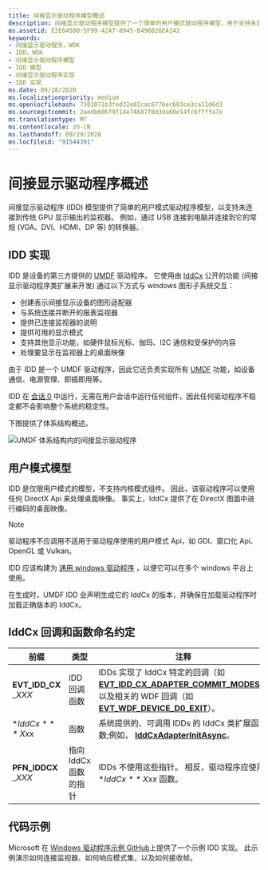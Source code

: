 ```yaml
---
title: 间接显示驱动程序模型概述
description: 间接显示驱动程序模型提供了一个简单的用户模式驱动程序模型，用于支持未连接到传统 GPU 显示输出的监视器。
ms.assetid: E2E64500-5F99-42A7-8945-B496026EA142
keywords:
- 间接显示驱动程序，WDK
- IDD，WDK
- 间接显示驱动程序模型
- IDD 模型
- 间接显示驱动程序实现
- IDD 实现
ms.date: 09/28/2020
ms.localizationpriority: medium
ms.openlocfilehash: 7301071b3fed32e01cac6776ec603ce3ca11d6d3
ms.sourcegitcommit: 2aedb606f9f14e74687f0d3da60e14fc6ffffa7e
ms.translationtype: MT
ms.contentlocale: zh-CN
ms.lasthandoff: 09/29/2020
ms.locfileid: "91544391"
---
```

# <a name="indirect-display-driver-overview"></a>间接显示驱动程序概述

间接显示驱动程序 (IDD) 模型提供了简单的用户模式驱动程序模型，以支持未连接到传统 GPU 显示输出的监视器。 例如，通过 USB 连接到电脑并连接到它的常规 (VGA、DVI、HDMI、DP 等) 的转换器。

## <a name="idd-implementation"></a>IDD 实现

IDD 是设备的第三方提供的 [UMDF](/windows-hardware/drivers/wdf/umdf-driver-host-process) 驱动程序。 它使用由 [IddCx](/windows-hardware/drivers/ddi/iddcx/) 公开的功能 (间接显示驱动程序类扩展来开发) 通过以下方式与 windows 图形子系统交互：

* 创建表示间接显示设备的图形适配器
* 与系统连接并断开的报表监视器
* 提供已连接监视器的说明
* 提供可用的显示模式
* 支持其他显示功能，如硬件鼠标光标、伽玛、I2C 通信和受保护的内容
* 处理要显示在监视器上的桌面映像

由于 IDD 是一个 UMDF 驱动程序，因此它还负责实现所有 [UMDF](/windows-hardware/drivers/wdf/overview-of-the-umdf) 功能，如设备通信、电源管理、即插即用等。

IDD 在 [会话 0](../wdf/session-zero-guidelines-for-umdf-drivers.md) 中运行，无需在用户会话中运行任何组件，因此任何驱动程序不稳定都不会影响整个系统的稳定性。

下图提供了体系结构概述。

![UMDF 体系结构内的间接显示驱动程序](images/idd_umdf_arch.png)

## <a name="user-mode-model"></a>用户模式模型

IDD 是仅限用户模式的模型，不支持内核模式组件。 因此，该驱动程序可以使用任何 DirectX Api 来处理桌面映像。 事实上，IddCx 提供了在 DirectX 图面中进行编码的桌面映像。

> [!NOTE]
>
> 驱动程序不应调用不适用于驱动程序使用的用户模式 Api，如 GDI、窗口化 Api、OpenGL 或 Vulkan。
>
> IDD 应该构建为 [通用 windows 驱动程序](../gettingstarted/writing-a-umdf-driver-based-on-a-template.md) ，以便它可以在多个 windows 平台上使用。

在生成时，UMDF IDD 会声明生成它的 IddCx 的版本，并确保在加载驱动程序时加载正确版本的 IddCx。

## <a name="iddcx-callback-and-function-naming-conventions"></a>IddCx 回调和函数命名约定

| 前缀 | 类型 | 注释 |
| ------ | ---- | ----- |
| **EVT_IDD_CX** \_*XXX* | IDD 回调函数 | IDDs 实现了 IddCx 特定的回调（如 [**EVT_IDD_CX_ADAPTER_COMMIT_MODES**](/windows-hardware/drivers/ddi/iddcx/nc-iddcx-evt_idd_cx_adapter_commit_modes)）以及相关的 WDF 回调（如 [**EVT_WDF_DEVICE_D0_EXIT**](/windows-hardware/drivers/ddi/wdfdevice/nc-wdfdevice-evt_wdf_device_d0_exit)）。 |
| **IddCx * * * Xxx* | 函数 | 系统提供的、可调用 IDDs 的 IddCx 类扩展函数;例如， [**IddCxAdapterInitAsync**](/windows-hardware/drivers/ddi/iddcx/nf-iddcx-iddcxadapterinitasync)。 |
| **PFN_IDDCX** \_*XXX* | 指向 IddCx 函数的指针 | IDDs 不使用这些指针。 相反，驱动程序应使用 **IddCx * * Xxx* 函数。 |

## <a name="sample-code"></a>代码示例

Microsoft 在 [Windows 驱动程序示例 GitHub](https://github.com/microsoft/Windows-driver-samples/tree/master/video/IndirectDisplay)上提供了一个示例 IDD 实现。 此示例演示如何连接监视器、如何响应模式集，以及如何接收帧。
